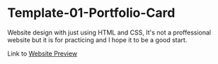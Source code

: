 # Template-01-Portfolio-Card
 Website design with just using HTML and CSS, It's not a proffessional website but it is for practicing and I hope it to be a good start.


Link to [Website Preview](https://mustafaaswany.github.io/Template-01-Portfolio-Card/)

